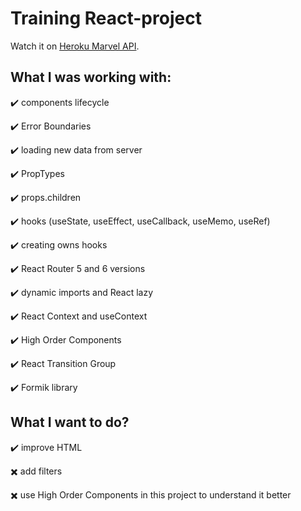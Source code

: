 # Training React-project 

Watch it on [Heroku Marvel API](https://marvel-service-react-project.herokuapp.com/).

## What I was working with:

:heavy_check_mark: components lifecycle

:heavy_check_mark: Error Boundaries

:heavy_check_mark: loading new data from server

:heavy_check_mark: PropTypes

:heavy_check_mark: props.children

:heavy_check_mark: hooks (useState, useEffect, useCallback, useMemo, useRef)

:heavy_check_mark: creating owns hooks

:heavy_check_mark: React Router 5 and 6 versions

:heavy_check_mark: dynamic imports and React lazy

:heavy_check_mark: React Context and useContext

:heavy_check_mark: High Order Components

:heavy_check_mark: React Transition Group

:heavy_check_mark: Formik library

## What I want to do?

:heavy_check_mark: improve HTML

:heavy_multiplication_x: add filters

:heavy_multiplication_x: use High Order Components in this project to understand it better
